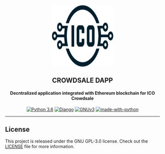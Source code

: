 <div align="center">
<p><img width="200" height="200" src="assets/logo/logo.png"></p>
<h2><b>CROWDSALE DAPP</b></h2>
<h4>Decntralized application integrated with Ethereum blockchain for ICO Crowdsale</h4>

[![Python 3.6](https://img.shields.io/badge/python-3.6-blue.svg)](https://www.python.org/downloads/release/python-360/)
[![Django](https://img.shields.io/badge/Django-3.0.2-brightgreen)](https://www.djangoproject.com)
[![GNUv3](https://img.shields.io/badge/License-GPL%20v3-blue.svg)]("https://www.gnu.org/licenses/gpl-3.0)
[![made-with-python](https://img.shields.io/badge/Made%20with-Python-1f425f.svg)](https://www.python.org/)

</div>
<hr>




## License
This project is released under the GNU GPL-3.0 license.
Check out the [LICENSE](LICENSE) file for more information.

